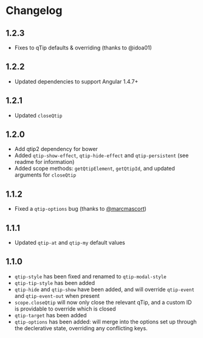 # Changelog
## 1.2.3
- Fixes to qTip defaults & overriding (thanks to @idoa01)

## 1.2.2
- Updated dependencies to support Angular 1.4.7+

## 1.2.1
- Updated `closeQtip`

## 1.2.0
- Add qtip2 dependency for bower
- Added `qtip-show-effect`, `qtip-hide-effect` and `qtip-persistent` (see readme for information)
- Added scope methods: `getQtipElement`, `getQtipId`, and updated arguments for `closeQtip`

## 1.1.2
- Fixed a `qtip-options` bug (thanks to [@marcmascort](https://github.com/marcmascort))

## 1.1.1
- Updated `qtip-at` and `qtip-my` default values

## 1.1.0
- `qtip-style` has been fixed and renamed to `qtip-modal-style`
- `qtip-tip-style` has been added
- `qtip-hide` and `qtip-show` have been added, and will override `qtip-event` and `qtip-event-out` when present
- `scope.closeQtip` will now only close the relevant qTip, and a custom ID is providable to override which is closed
- `qtip-target` has been added
- `qtip-options` has been added: will merge into the options set up through the declerative state, overriding any conflicting keys.
